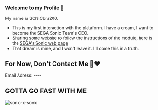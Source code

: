 ### Welcome to my Profile 💙 ## 

My name is SONICbrs200.

- This is my first interaction with the plataform. I have a dream, I want to become the SEGA Sonic Team's CEO.
- Sharing some website to follow the instructions of the module, here is the [SEGA's Sonic web page](https://sonicthehedgehog.com/)
- That dream is mine, and I won't leave it. I'll come this in a truth.

## For Now, Don't Contact Me 💛❤️ ##

Email Adress: ----

## GOTTA GO FAST WITH ME
![sonic-x-sonic](https://github.com/SONICbrs200/SONICbrs200/assets/170676058/c9a02a31-e080-4351-9c33-3d0c8cb4bd5f)
